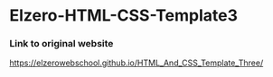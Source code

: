 # Elzero-HTML-CSS-Template3

### Link to original website
https://elzerowebschool.github.io/HTML_And_CSS_Template_Three/